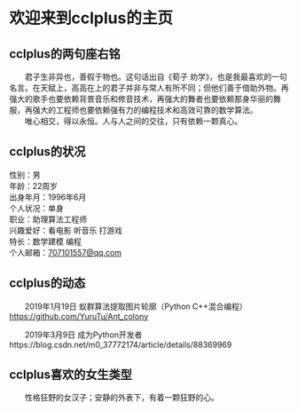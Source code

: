 # 欢迎来到cclplus的主页

## cclplus的两句座右铭

&emsp;&emsp;君子生非异也，善假于物也。这句话出自《荀子 劝学》，也是我最喜欢的一句名言。在天赋上，高高在上的君子并非与常人有所不同；但他们善于借助外物。再强大的歌手也要依赖背景音乐和修音技术，再强大的舞者也要依赖那身华丽的舞服，再强大的工程师也要依赖强有力的编程技术和高效可靠的数学算法。
&emsp;&emsp;<br>
&emsp;&emsp;唯心相交，得以永恒。人与人之间的交往，只有依赖一颗真心。

## cclplus的状况

性别：男<br>
年龄：22周岁<br>
出身年月：1996年6月<br>
个人状况：单身<br>
职业：助理算法工程师<br>
兴趣爱好：看电影 听音乐 打游戏<br>
特长：数学建模 编程<br>
个人邮箱：707101557@qq.com<br>

## cclplus的动态
&emsp;&emsp;2019年1月19日 蚁群算法提取图片轮廓（Python C++混合编程）https://github.com/YuruTu/Ant_colony

&emsp;&emsp;2019年3月9日 成为Python开发者https://blog.csdn.net/m0_37772174/article/details/88369969

## cclplus喜欢的女生类型
&emsp;&emsp;性格狂野的女汉子；安静的外表下，有着一颗狂野的心。
